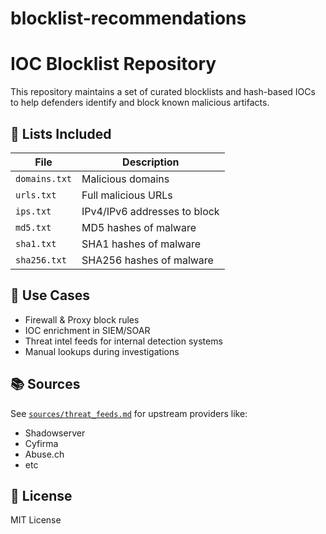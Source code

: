# blocklist-recommendations
# IOC Blocklist Repository

This repository maintains a set of curated blocklists and hash-based IOCs to help defenders identify and block known malicious artifacts.

## 📁 Lists Included

| File         | Description                       |
|--------------|-----------------------------------|
| `domains.txt`| Malicious domains                 |
| `urls.txt`   | Full malicious URLs               |
| `ips.txt`    | IPv4/IPv6 addresses to block      |
| `md5.txt`    | MD5 hashes of malware             |
| `sha1.txt`   | SHA1 hashes of malware            |
| `sha256.txt` | SHA256 hashes of malware          |

## 🎯 Use Cases

- Firewall & Proxy block rules
- IOC enrichment in SIEM/SOAR
- Threat intel feeds for internal detection systems
- Manual lookups during investigations

## 📚 Sources

See [`sources/threat_feeds.md`](./sources/threat_feeds.md) for upstream providers like:
- Shadowserver
- Cyfirma
- Abuse.ch
- etc

## 📜 License

MIT License
